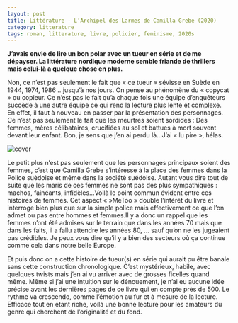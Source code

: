 ```yaml
---
layout: post
title: Littérature - L’Archipel des Larmes de Camilla Grebe (2020)
category: litterature
tags: roman, litterature, livre, policier, feminisme, 2020s
---
```


**J’avais envie de lire un bon polar avec un tueur en série et de me dépayser. La littérature nordique moderne semble friande de thrillers mais celui-là a quelque chose en plus.**

Non, ce n’est pas seulement le fait que « ce tueur » sévisse en Suède en 1944, 1974, 1986 …jusqu’à nos jours. On pense au phénomène du « copycat » ou copieur. Ce n’est pas le fait qu’à chaque fois une équipe d’enquêteurs succède à une autre équipe ce qui rend la lecture plus lente et complexe. En effet, il faut à nouveau en passer par la présentation des personnages. Ce n’est pas seulement le fait que les meurtres soient sordides : Des femmes, mères célibataires, crucifiées au sol et battues à mort souvent devant leur enfant. Bon, je sens que j’en ai perdu là…J’ai « lu pire », hélas.

![cover](https://filedn.eu/llqi9IBxlYouGRXYG2xlROb/img/2020/archipellarmes.jpg)

Le petit plus n’est pas seulement que les personnages principaux soient des femmes, c’est que Camilla Grebe s’intéresse à la place des femmes dans la Police suèdoise et même dans la société suédoise. Autant vous dire tout de suite que les maris de ces femmes ne sont pas des plus sympathiques : machos, fainéants, infidèles…Voilà le point commun évident entre ces histoires de femmes. Cet aspect «  »MeToo » double l’intérêt du livre et interroge bien plus que sur la simple police mais effectivement ce que l’on admet ou pas entre hommes et femmes.Il y a donc un rappel que les femmes n’ont été admises sur le terrain que dans les années 70 mais que dans les faits, il a fallu attendre les années 80, … sauf qu’on ne les jugeaient pas crédibles. Je peux vous dire qu’il y a bien des secteurs où ça continue comme cela dans notre belle Europe.

Et puis donc on a cette histoire de tueur(s) en série qui aurait pu être banale sans cette construction chronologique. C’est mystérieux, habile, avec quelques twists mais j’en ai vu arriver avec de grosses ficelles quand même. Même si j’ai une intuition sur le dénouement, je n’ai eu aucune idée précise avant les dernières pages de ce livre qui en compte près de 500. Le rythme va crescendo, comme l’émotion au fur et à mesure de la lecture. Efficace tout en étant riche, voilà une bonne lecture pour les amateurs du genre qui cherchent de l’originalité et du fond.
